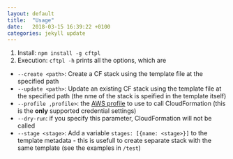 ```yaml
---
layout: default
title:  "Usage"
date:   2018-03-15 16:39:22 +0100
categories: jekyll update
---
```

1. Install: `npm install -g cftpl`
2. Execution: `cftpl -h` prints all the options, which are
* `--create <path>`: Create a CF stack using the template file at the specified path
* `--update <path>`: Update an existing CF stack using the template file at the specified path (the nme of the stack is speified in the template itself)
* `--profile ,profile>`: the [AWS profile](http://docs.aws.amazon.com/cli/latest/userguide/cli-multiple-profiles.html) to use to call CloudFormation (this is the **only** supported credential settings)
* `--dry-run`: if you specify this parameter, CloudFormation will not be called
* `--stage <stage>`: Add a variable `stages: [{name: <stage>}]` to the template metadata - this is usefull to create separate stack with the same template (see the examples in `/test`)